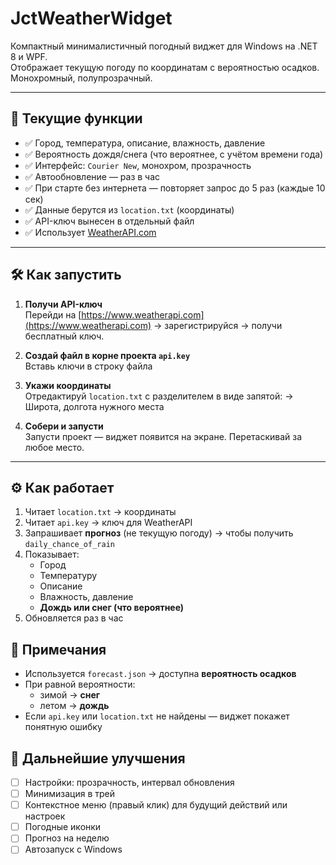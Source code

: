 # JctWeatherWidget

Компактный минималистичный погодный виджет для Windows на .NET 8 и WPF.  
Отображает текущую погоду по координатам с вероятностью осадков.  
Монохромный, полупрозрачный.

---

## 🎯 Текущие функции

- ✅ Город, температура, описание, влажность, давление
- ✅ Вероятность дождя/снега (что вероятнее, с учётом времени года)
- ✅ Интерфейс: `Courier New`, монохром, прозрачность
- ✅ Автообновление — раз в час
- ✅ При старте без интернета — повторяет запрос до 5 раз (каждые 10 сек)
- ✅ Данные берутся из `location.txt` (координаты)
- ✅ API-ключ вынесен в отдельный файл
- ✅ Использует [WeatherAPI.com](https://www.weatherapi.com)

---

## 🛠️ Как запустить

1. **Получи API-ключ**  
   Перейди на [https://www.weatherapi.com](https://www.weatherapi.com) → зарегистрируйся → получи бесплатный ключ.

2. **Создай файл в корне проекта `api.key`**  
   Вставь ключи в строку файла
   
3. **Укажи координаты**  
Отредактируй `location.txt` с разделителем в виде запятой:
→ Широта, долгота нужного места

4. **Собери и запусти**  
Запусти проект — виджет появится на экране. Перетаскивай за любое место.

---

## ⚙️ Как работает

1. Читает `location.txt` → координаты
2. Читает `api.key` → ключ для WeatherAPI
3. Запрашивает **прогноз** (не текущую погоду) → чтобы получить `daily_chance_of_rain`
4. Показывает:
   - Город
   - Температуру
   - Описание
   - Влажность, давление
   - **Дождь или снег (что вероятнее)**
5. Обновляется раз в час

## 📌 Примечания

- Используется `forecast.json` → доступна **вероятность осадков**
- При равной вероятности:
  - зимой → **снег**
  - летом → **дождь**
- Если `api.key` или `location.txt` не найдены — виджет покажет понятную ошибку

## 🚀 Дальнейшие улучшения

- [ ] Настройки: прозрачность, интервал обновления
- [ ] Минимизация в трей
- [ ] Контекстное меню (правый клик) для будущий действий или настроек
- [ ] Погодные иконки
- [ ] Прогноз на неделю
- [ ] Автозапуск с Windows